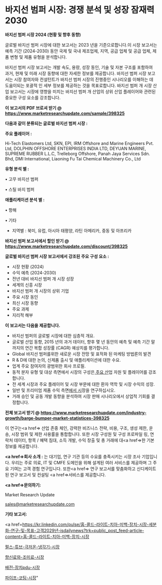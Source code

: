 # 바지선 범퍼 시장: 경쟁 분석 및 성장 잠재력 2030

<strong>바지선 범퍼 시장 2024 (현황 및 향후 동향)</strong>

글로벌 바지선 범퍼 시장에 대한 보고서는 2023 년을 기준으로합니다.이 시장 보고서는 예측 기간 (2024-2030) 동안 국제 및 국내 제조업체, 지역, 공급 업체 및 공급 업체, 제품 변형 및 제품 유형을 분석합니다.

바지선 범퍼 시장 보고서는 개발 속도, 용량, 성장 동인, 기술 및 자본 구조를 포함하여 과거, 현재 및 미래 시장 동향에 대한 자세한 정보를 제공합니다. 바지선 범퍼 시장 보고서는 시장 참여자와 컨설턴트가 바지선 범퍼 시장의 진행중인 시나리오를 이해하는 데 도움이되는 포괄적 인 세부 정보를 제공하는 것을 목표로합니다. 바지선 범퍼 개 시장 산업 보고서는 시장에 영향을 미치는 바지선 범퍼 개 산업의 상위 산업 플레이어와 관련된 중요한 구성 요소를 강조합니다.



<strong>이 보고서의 PDF 브로셔 받기 @ <a href=https://www.marketresearchupdate.com/sample/398325>https://www.marketresearchupdate.com/sample/398325</a></strong>



<strong>다음과 같이 분류되는 글로벌 바지선 범퍼 시장 :</strong>



<strong>주요 플레이어 :</strong>

Hi-Tech Elastomers Ltd, SKN, EPI, IRM Offshore and Marine Engineers Pvt. Ltd, DOLPHIN OFFSHORE ENTERPRISES INDIA LTD, DEYUAN MARINE, SUPREME RUBBER L.L.C, Trelleborg Offshore, Panah Jaya Services Sdn. Bhd, DMI International, Liaoning Fu Tai Chemical Machinery Co., Ltd



<strong>유형 분석 별 :</strong>

• 고무 바지선 범퍼

• 스틸 바지 범퍼



<strong>애플리케이션 분석 별 :</strong>

• 항해

• 기타

<ul>
  <li>지역별 : 북미, 유럽, 아시아 태평양, 라틴 아메리카, 중동 및 아프리카</li>
</ul>


<strong>바지선 범퍼 보고서에서 할인 받기 @ <a href=https://www.marketresearchupdate.com/discount/398325>https://www.marketresearchupdate.com/discount/398325</a></strong>



<strong>글로벌 바지선 범퍼 시장 보고서에서 강조된 주요 구성 요소 :</strong>
<ul>
  <li>시장 현황 (2024)</li>
  <li>수익 예측 (2024-2030)</li>
  <li>전년 대비 바지선 범퍼 개 시장 성장</li>
  <li>세계의 신흥 시장</li>
  <li>바지선 범퍼 개 시장의 상위 기업</li>
  <li>주요 시장 동인</li>
  <li>최신 시장 동향</li>
  <li>주요 과제</li>
  <li>지리적 해부</li>
</ul>


<strong>이 보고서는 다음을 제공합니다.</strong>
<ul>
  <li>바지선 범퍼의 글로벌 시장에 대한 심층적 개요.</li>
  <li>글로벌 산업 동향, 2015 년의 과거 데이터, 향후 몇 년 동안의 예측 및 예측 기간 말까지의 연간 복합 성장률 (CAGR) 예상치를 평가합니다.</li>
  <li>Global 바지선 범퍼를위한 새로운 시장 전망 및 표적화 된 마케팅 방법론의 발견</li>
  <li>R &amp; D에 대한 논의, 신제품 출시 및 애플리케이션에 대한 수요.</li>
  <li>업계 주요 참여자의 광범위한 회사 프로필.</li>
  <li>동적 분자 유형 및 대상 측면에서 시장의 구성은<a href=> 주요 산</a>업 자원 및 플레이어를 강조합니다.</li>
  <li>전 세계 시장과 주요 플레이어 및 시장 부문에 대한 환자 역학 및 시장 수익의 성장.</li>
  <li>일반 및 프리미엄 제품 수익 측면<a href=>에서 시</a>장을 연구하십시오.</li>
  <li>거래 승인 및 공동 개발 동향을 분석하여 시장 판매 시나리오에서 상업적 기회를 결정합니다.</li>
</ul>



<strong>전체 보고서 받기 @ <a href=https://www.marketresearchupdate.com/industry-growth/barge-bumper-market-statistices-398325>https://www.marketresearchupdate.com/industry-growth/barge-bumper-market-statistices-398325</a></strong>

이 연구는<a href=> 산업 존중</a> 체인, 강력한 비즈니스 전략, 비용, 구조, 생성 제한, 운송, 시장 범위 및 제한 사용률을 통합합니다. 또한 시장 구성원 및 구성 프로파일 링, 연락처 데이터, 항목 / 혜택 침대, 소득 개발, 수익 창출 및 총 거래에 대<a href=>한 기본 </a>정보를 제공합니다.



<strong><a href=>회사 소</a>개 :</strong>
는 대기업, 연구 기관 등의 수요를 충족시키는 시장 조사 기업입니다. 우리는 주로 의료, IT 및 CMFE 도메인을 위해 설계된 여러 서비스를 제공하며 그 주요 기여는 고객 경험 연구입니다. 또한<a href=> 연구 보</a>고서를 맞춤화하고 신디케이트 된 연구 보고서 및 컨설팅 <a href=>서비스</a>를 제공합니다.



<strong><a href=>문의하기:</a></strong>

Market Research Update

sales@marketresearchupdate.com



<strong>기타 보고서:</strong>

<a href=https://kr.linkedin.com/pulse/홈-콜드-라이트-치아-미백-장치-시장-세분화-연구-및-목표-고객2029년-isdailynews?trk=public_post_feed-article-content>홈-콜드-라이트-치아-미백-장치-시장</a>

<a href=https://www.linkedin.com/pulse/펄스-튜브-극저온-냉각기-시장-세분화-연구-및-목표-고객2029년/>펄스-튜브-극저온-냉각기-시장</a>

<a href=https://www.linkedin.com/pulse/향신료와-조미료-시장-진입-전략-및-위험-평가2029년-data-dive-diaries-24-analysis-tnxsf/>향신료와-조미료-시장</a>

<a href=https://www.linkedin.com/pulse/배전-장치pdu-시장-동향-및-성장-전망-market-matrix-musings-analysis-c38bf/>배전-장치pdu-시장</a>

<a href=https://www.linkedin.com/pulse/파이프-코팅-시장-진입-전략-및-위험-평가2030년-survey-spotlight-pro-24-analysis-tsvpc/>파이프-코팅-시장</a>"
